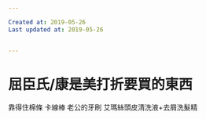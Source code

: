 ```yaml
---

Created at: 2019-05-26
Last updated at: 2019-05-26


---
```


# 屈臣氏/康是美打折要買的東西


靠得住棉條
卡線棒
老公的牙刷
艾瑪絲頭皮清洗液+去屑洗髮精

